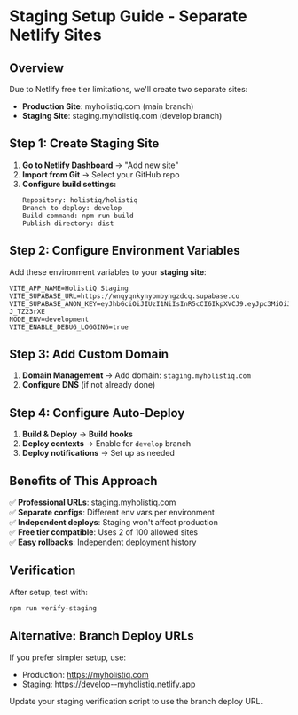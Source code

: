 # Staging Setup Guide - Separate Netlify Sites

## Overview
Due to Netlify free tier limitations, we'll create two separate sites:
- **Production Site**: myholistiq.com (main branch)
- **Staging Site**: staging.myholistiq.com (develop branch)

## Step 1: Create Staging Site

1. **Go to Netlify Dashboard** → "Add new site"
2. **Import from Git** → Select your GitHub repo
3. **Configure build settings:**
   ```
   Repository: holistiq/holistiq
   Branch to deploy: develop
   Build command: npm run build
   Publish directory: dist
   ```

## Step 2: Configure Environment Variables

Add these environment variables to your **staging site**:

```env
VITE_APP_NAME=HolistiQ Staging
VITE_SUPABASE_URL=https://wnqyqnkynyombyngzdcq.supabase.co
VITE_SUPABASE_ANON_KEY=eyJhbGciOiJIUzI1NiIsInR5cCI6IkpXVCJ9.eyJpc3MiOiJzdXBhYmFzZSIsInJlZiI6InducXlxbmt5bnlvbWJ5bmd6ZGNxIiwicm9sZSI6ImFub24iLCJpYXQiOjE3NDY3MjU5MTMsImV4cCI6MjA2MjMwMTkxM30.707QSiDM7e5pV5Vpc7oHXNwEvar3m_ATW-J_TZ23rXE
NODE_ENV=development
VITE_ENABLE_DEBUG_LOGGING=true
```

## Step 3: Add Custom Domain

1. **Domain Management** → Add domain: `staging.myholistiq.com`
2. **Configure DNS** (if not already done)

## Step 4: Configure Auto-Deploy

1. **Build & Deploy** → **Build hooks**
2. **Deploy contexts** → Enable for `develop` branch
3. **Deploy notifications** → Set up as needed

## Benefits of This Approach

✅ **Professional URLs**: staging.myholistiq.com  
✅ **Separate configs**: Different env vars per environment  
✅ **Independent deploys**: Staging won't affect production  
✅ **Free tier compatible**: Uses 2 of 100 allowed sites  
✅ **Easy rollbacks**: Independent deployment history  

## Verification

After setup, test with:
```bash
npm run verify-staging
```

## Alternative: Branch Deploy URLs

If you prefer simpler setup, use:
- Production: https://myholistiq.com
- Staging: https://develop--myholistiq.netlify.app

Update your staging verification script to use the branch deploy URL.
